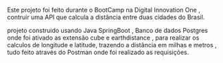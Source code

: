 Este projeto foi feito durante o BootCamp na Digital Innovation One ,
contruir uma API que calcula a distância entre duas cidades do Brasil.

projeto construido usando Java SpringBoot , Banco de dados Postgres
onde foi  ativado as extensão cube e earthdistance , para realizar os calculos de longitude e latitude,
trazendo a distância em milhas e metros , tudo feito através do Postman 
onde foi realizado as requisições.